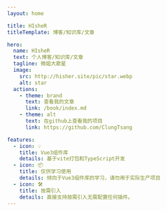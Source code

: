```yaml
---
layout: home

title: HIsheR
titleTemplate: 博客/知识库/文章

hero:
  name: HIsheR
  text: 个人博客/知识库/文章
  tagline: 微姐大歌星
  image:
    src: http://hisher.site/pic/star.webp
    alt: star
  actions:
    - theme: brand
      text: 查看我的文章
      link: /book/index.md
    - theme: alt
      text: 在github上查看我的项目
      link: https://github.com/ClungTsang

features:
  - icon: 💡
    title: Vue3组件库
    details: 基于vite打包和TypeScript开发
  - icon: 📦
    title: 仅供学习使用
    details: 倾向于Vue3组件库的学习，请勿用于实际生产项目
  - icon: 🛠️
    title: 按需引入
    details: 直接支持按需引入无需配置任何插件。
---
```


